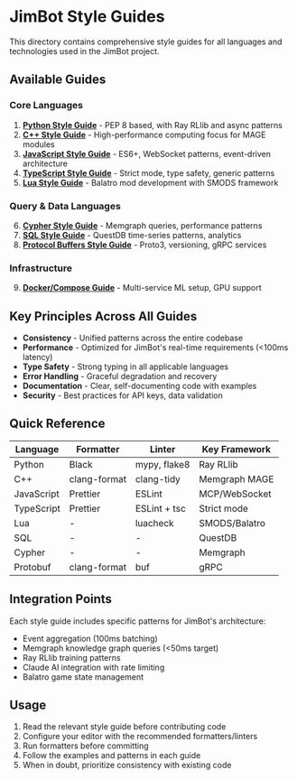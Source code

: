 # JimBot Style Guides

This directory contains comprehensive style guides for all languages and technologies used in the JimBot project.

## Available Guides

### Core Languages
1. **[Python Style Guide](./python-style-guide.md)** - PEP 8 based, with Ray RLlib and async patterns
2. **[C++ Style Guide](./cpp-style-guide.md)** - High-performance computing focus for MAGE modules
3. **[JavaScript Style Guide](./javascript-style-guide.md)** - ES6+, WebSocket patterns, event-driven architecture
4. **[TypeScript Style Guide](./typescript-style-guide.md)** - Strict mode, type safety, generic patterns
5. **[Lua Style Guide](./lua-balatro-style-guide.md)** - Balatro mod development with SMODS framework

### Query & Data Languages
6. **[Cypher Style Guide](./cypher-style-guide.md)** - Memgraph queries, performance patterns
7. **[SQL Style Guide](./sql-style-guide.md)** - QuestDB time-series patterns, analytics
8. **[Protocol Buffers Style Guide](./protobuf-style-guide.md)** - Proto3, versioning, gRPC services

### Infrastructure
9. **[Docker/Compose Guide](./docker-compose-guide.md)** - Multi-service ML setup, GPU support

## Key Principles Across All Guides

- **Consistency** - Unified patterns across the entire codebase
- **Performance** - Optimized for JimBot's real-time requirements (<100ms latency)
- **Type Safety** - Strong typing in all applicable languages
- **Error Handling** - Graceful degradation and recovery
- **Documentation** - Clear, self-documenting code with examples
- **Security** - Best practices for API keys, data validation

## Quick Reference

| Language | Formatter | Linter | Key Framework |
|----------|-----------|---------|---------------|
| Python | Black | mypy, flake8 | Ray RLlib |
| C++ | clang-format | clang-tidy | Memgraph MAGE |
| JavaScript | Prettier | ESLint | MCP/WebSocket |
| TypeScript | Prettier | ESLint + tsc | Strict mode |
| Lua | - | luacheck | SMODS/Balatro |
| SQL | - | - | QuestDB |
| Cypher | - | - | Memgraph |
| Protobuf | clang-format | buf | gRPC |

## Integration Points

Each style guide includes specific patterns for JimBot's architecture:
- Event aggregation (100ms batching)
- Memgraph knowledge graph queries (<50ms target)
- Ray RLlib training patterns
- Claude AI integration with rate limiting
- Balatro game state management

## Usage

1. Read the relevant style guide before contributing code
2. Configure your editor with the recommended formatters/linters
3. Run formatters before committing
4. Follow the examples and patterns in each guide
5. When in doubt, prioritize consistency with existing code